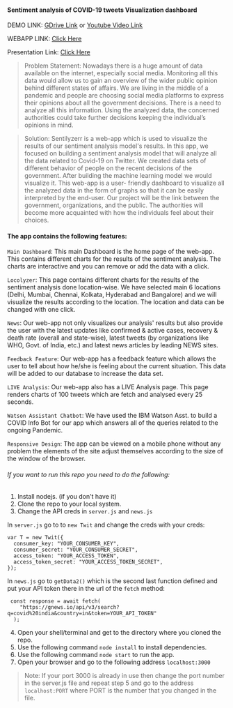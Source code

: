 #### Sentiment analysis of COVID-19 tweets Visualization dashboard

DEMO LINK: [GDrive Link](https://drive.google.com/file/d/1hqrrcgt8x-2NpA6eKY_2zZFJ2WNDb2ZU/view?usp=sharing) or [Youtube Video Link](https://youtu.be/EizjqMifxjo)

WEBAPP LINK: [Click Here](https://sentilyzerr.herokuapp.com/news.html)

Presentation Link: [Click Here](https://docs.google.com/presentation/d/17Syv9AWA1bY8wvl-wlht4FNbrq0GDAMa6pi90L3hvRY/edit)

> Problem Statement: Nowadays there is a huge amount of data available on the internet, especially social media. Monitoring all this data would allow us to gain an overview of the wider public opinion behind different states of affairs. We are living in the middle of a pandemic and people are choosing social media platforms to express their opinions about all the government decisions. There is a need to analyze all this information. Using the analyzed data, the concerned authorities could take further decisions keeping the individual’s opinions in mind.

> Solution: Sentilyzerr is a web-app which is used to visualize the results of our sentiment analysis model's results. In this app, we focused on building a sentiment analysis model that will analyze all the data related to Covid-19 on Twitter. We created data sets of different behavior of people on the recent decisions of the government. After building the machine learning model we would visualize it. This web-app is a user- friendly dashboard to visualize all the analyzed data in the form of graphs so that it can be easily interpreted by the end-user. Our project will be the link between the government, organizations, and the public. The authorities will become more acquainted with how the individuals feel about their choices.

#### The app contains the following features:

```Main Dashboard```: This main Dashboard is the home page of the web-app. This contains different charts for the results of the sentiment analysis. The charts are interactive and you can remove or add the data with a click.

```Locolyzer```: This page contains different charts for the results of the sentiment analysis done location-wise. We have selected main 6 locations (Delhi, Mumbai, Chennai, Kolkata, Hyderabad and Bangalore) and we will visualize the results according to the location. The location and data can be changed with one click.

```News```: Our web-app not only visualizes our analysis' results but also provide the user with the latest updates like confirmed & active cases, recovery & death rate (overall and state-wise), latest tweets (by organizations like WHO, Govt. of India, etc.) and latest news articles by leading NEWS sites.

```Feedback Feature```: Our web-app has a feedback feature which allows the user to tell about how he/she is feeling about the current situation. This data will be added to our database to increase the data set.

```LIVE Analysis```: Our web-app also has a LIVE Analysis page. This page renders charts of 100 tweets which are fetch and analysed every 25 seconds.

```Watson Assistant Chatbot```: We have used the IBM Watson Asst. to build a COVID Info Bot for our app which answers all of the queries related to the ongoing Pandemic.

```Responsive Design```: The app can be viewed on a mobile phone without any problem the elements of the site adjust themselves according to the size of the window of the browser.

###### If you want to run this repo you need to do the following:

1. Install nodejs. (if you don't have it)
2. Clone the repo to your local system.
3. Change the API creds in ```server.js``` and ```news.js```

In ```server.js``` go to to ```new Twit``` and change the creds with your creds:
```
var T = new Twit({
  consumer_key: "YOUR_CONSUMER_KEY",
  consumer_secret: "YOUR_CONSUMER_SECRET",
  access_token: "YOUR_ACCESS_TOKEN",
  access_token_secret: "YOUR_ACCESS_TOKEN_SECRET",
});
```
In ```news.js``` go to ```getData2()``` which is the second last function defined and put your API token there in the url of the ```fetch``` method:
```
 const response = await fetch(
    "https://gnews.io/api/v3/search?q=covid%20india&country=in&token=YOUR_API_TOKEN"
  );
```
4. Open your shell/terminal and get to the directory where you cloned the repo.
5. Use the following command `node install` to install dependencies.
6. Use the following command `node start` to run the app.
7. Open your browser and go to the following address `localhost:3000`

> Note: If your port 3000 is already in use then change the port number in the server.js file and repeat step 5 and go to the address `localhost:PORT` where PORT is the number that you changed in the file.
